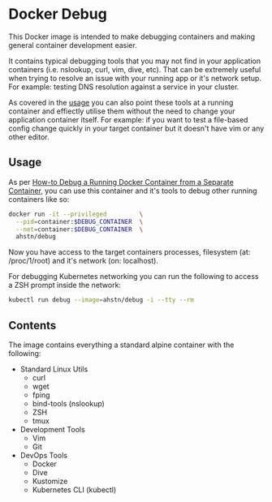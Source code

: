 # Docker Debug

This Docker image is intended to make debugging containers and making general
container development easier.

It contains typical debugging tools that you may not find in your application
containers (i.e. nslookup, curl, vim, dive, etc). That can be extremely useful
when trying to resolve an issue with your running app or it's network setup.
For example: testing DNS resolution against a service in your cluster.

As covered in the [usage](#usage) you can also point these tools at a running
container and effiectly utilise them without the need to change your application
container itself. For example: if you want to test a file-based config change
quickly in your target container but it doesn't have vim or any other editor.


## Usage
As per [How-to Debug a Running Docker Container from a Separate Container], you
can use this container and it's tools to debug other running containers like so:
```bash
docker run -it --privileged         \
  --pid=container:$DEBUG_CONTAINER  \
  --net=container:$DEBUG_CONTAINER  \
  ahstn/debug
```

Now you have access to the target containers processes, filesystem
(at: /proc/1/root) and it's network (on: localhost).

For debugging Kubernetes networking you can run the following to access a ZSH
prompt inside the network:
```bash
kubectl run debug --image=ahstn/debug -i --tty --rm
```

## Contents
The image contains everything a standard alpine container with the following:

* Standard Linux Utils
  * curl
  * wget
  * fping
  * bind-tools (nslookup)
  * ZSH
  * tmux
* Development Tools
  * Vim
  * Git
* DevOps Tools
  * Docker
  * Dive
  * Kustomize
  * Kubernetes CLI (kubectl)


[How-to Debug a Running Docker Container from a Separate Container]: https://medium.com/@rothgar/how-to-debug-a-running-docker-container-from-a-separate-container-983f11740dc6

